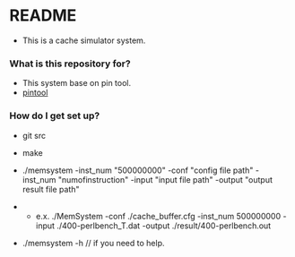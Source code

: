# README #

* This is a cache simulator system. 

### What is this repository for? ###

* This system base on pin tool.
* [pintool](https://software.intel.com/en-us/articles/pin-a-dynamic-binary-instrumentation-tool)

### How do I get set up? ###

* git src
* make 
* ./memsystem -inst_num "500000000" -conf "config file path" -inst_num "numofinstruction" -input "input file path" -output "output result file path"
* * e.x. ./MemSystem -conf ./cache_buffer.cfg -inst_num 500000000 -input ./400-perlbench_T.dat -output ./result/400-perlbench.out
 
* ./memsystem -h   // if you need to help.